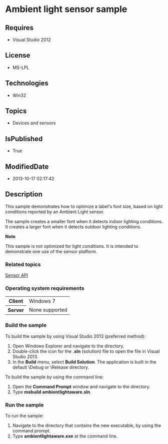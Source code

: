 # Ambient light sensor sample
## Requires
* Visual Studio 2012
## License
* MS-LPL
## Technologies
* Win32
## Topics
* Devices and sensors
## IsPublished
* True
## ModifiedDate
* 2013-10-17 02:17:42
## Description

<div id="mainSection">
<p>This sample demonstrates how to optimize a label's font size, based on light conditions reported by an Ambient Light sensor.
</p>
<p>The sample creates a smaller font when it detects indoor lighting conditions. It creates a larger font when it detects outdoor lighting conditions.</p>
<p class="note"><b>Note</b>&nbsp;&nbsp;</p>
<p class="note">This sample is not optimized for light conditions. It is intended to demonstrate one use of the sensor platform.</p>
<p></p>
<h3><a id="related_topics"></a>Related topics</h3>
<dl><dt><a href="http://msdn.microsoft.com/en-us/library/windows/desktop/dd318953">Sensor API</a>
</dt></dl>
<h3>Operating system requirements</h3>
<table>
<tbody>
<tr>
<th>Client</th>
<td><dt>Windows&nbsp;7 </dt></td>
</tr>
<tr>
<th>Server</th>
<td><dt>None supported </dt></td>
</tr>
</tbody>
</table>
<h3>Build the sample</h3>
<p>To build the sample by using Visual Studio&nbsp;2013 (preferred method):</p>
<ol>
<li>Open Windows Explorer and navigate to the directory. </li><li>Double-click the icon for the <b>.sln</b> (solution) file to open the file in Visual Studio&nbsp;2013.
</li><li>In the <b>Build</b> menu, select <b>Build Solution</b>. The application is built in the default \Debug or \Release directory.
</li></ol>
<p>To build the sample by using the command line:</p>
<ol>
<li>Open the <b>Command Prompt</b> window and navigate to the directory. </li><li>Type <b>msbuild ambientlightaware.sln</b>. </li></ol>
<h3>Run the sample</h3>
<p>To run the sample:</p>
<ol>
<li>Navigate to the directory that contains the new executable, by using the command prompt.
</li><li>Type <b>ambientlightaware.exe</b> at the command line. </li></ol>
</div>
